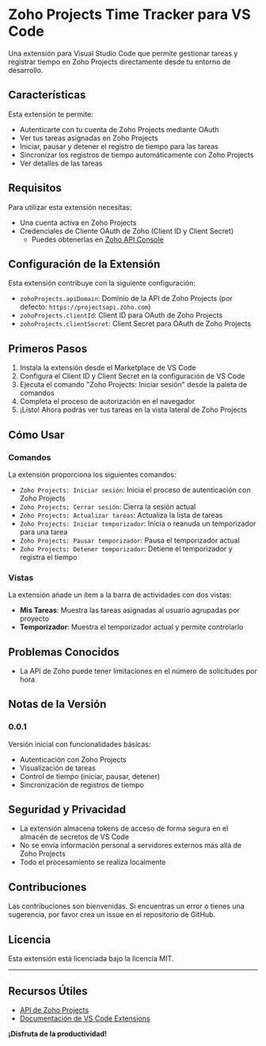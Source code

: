 # Zoho Projects Time Tracker para VS Code

Una extensión para Visual Studio Code que permite gestionar tareas y registrar tiempo en Zoho Projects directamente desde tu entorno de desarrollo.

## Características

Esta extensión te permite:

- Autenticarte con tu cuenta de Zoho Projects mediante OAuth
- Ver tus tareas asignadas en Zoho Projects
- Iniciar, pausar y detener el registro de tiempo para las tareas
- Sincronizar los registros de tiempo automáticamente con Zoho Projects
- Ver detalles de las tareas

## Requisitos

Para utilizar esta extensión necesitas:

- Una cuenta activa en Zoho Projects
- Credenciales de Cliente OAuth de Zoho (Client ID y Client Secret)
  - Puedes obtenerlas en [Zoho API Console](https://api-console.zoho.com/)

## Configuración de la Extensión

Esta extensión contribuye con la siguiente configuración:

- `zohoProjects.apiDomain`: Dominio de la API de Zoho Projects (por defecto: `https://projectsapi.zoho.com`)
- `zohoProjects.clientId`: Client ID para OAuth de Zoho Projects
- `zohoProjects.clientSecret`: Client Secret para OAuth de Zoho Projects

## Primeros Pasos

1. Instala la extensión desde el Marketplace de VS Code
2. Configura el Client ID y Client Secret en la configuración de VS Code
3. Ejecuta el comando "Zoho Projects: Iniciar sesión" desde la paleta de comandos
4. Completa el proceso de autorización en el navegador
5. ¡Listo! Ahora podrás ver tus tareas en la vista lateral de Zoho Projects

## Cómo Usar

### Comandos

La extensión proporciona los siguientes comandos:

- `Zoho Projects: Iniciar sesión`: Inicia el proceso de autenticación con Zoho Projects
- `Zoho Projects: Cerrar sesión`: Cierra la sesión actual
- `Zoho Projects: Actualizar tareas`: Actualiza la lista de tareas
- `Zoho Projects: Iniciar temporizador`: Inicia o reanuda un temporizador para una tarea
- `Zoho Projects: Pausar temporizador`: Pausa el temporizador actual
- `Zoho Projects: Detener temporizador`: Detiene el temporizador y registra el tiempo

### Vistas

La extensión añade un ítem a la barra de actividades con dos vistas:

- **Mis Tareas**: Muestra las tareas asignadas al usuario agrupadas por proyecto
- **Temporizador**: Muestra el temporizador actual y permite controlarlo

## Problemas Conocidos

- La API de Zoho puede tener limitaciones en el número de solicitudes por hora

## Notas de la Versión

### 0.0.1

Versión inicial con funcionalidades básicas:

- Autenticación con Zoho Projects
- Visualización de tareas
- Control de tiempo (iniciar, pausar, detener)
- Sincronización de registros de tiempo

## Seguridad y Privacidad

- La extensión almacena tokens de acceso de forma segura en el almacén de secretos de VS Code
- No se envía información personal a servidores externos más allá de Zoho Projects
- Todo el procesamiento se realiza localmente

## Contribuciones

Las contribuciones son bienvenidas. Si encuentras un error o tienes una sugerencia, por favor crea un issue en el repositorio de GitHub.

## Licencia

Esta extensión está licenciada bajo la licencia MIT.

---

## Recursos Útiles

- [API de Zoho Projects](https://www.zoho.com/projects/help/rest-api/overview.html)
- [Documentación de VS Code Extensions](https://code.visualstudio.com/api)

**¡Disfruta de la productividad!**
